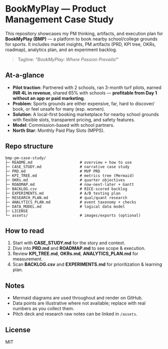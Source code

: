 # BookMyPlay — Product Management Case Study

This repository showcases my PM thinking, artifacts, and execution plan for **BookMyPlay (BMP)** — a platform to book nearby school/college grounds for sports. It includes market insights, PM artifacts (PRD, KPI tree, OKRs, roadmap), analytics plan, and an experiment backlog.

> Tagline: *"BookMyPlay: Where Passion Prevails!"*

## At-a-glance
- **Pilot traction**: Partnered with 2 schools, ran 3-month turf pilots, earned **INR 4L in revenue**, shared 65% with schools — **profitable from Day 1 without an app or paid marketing**.
- **Problem**: Sports grounds are either expensive, far, hard to discover/ book, or feel unsafe for many (esp. women).
- **Solution**: A local-first booking marketplace for nearby school grounds with flexible slots, transparent pricing, and safety features.
- **Model**: Commission-based with school partners.
- **North Star**: Monthly Paid Play Slots (MPPS).

## Repo structure
```
bmp-pm-case-study/
├─ README.md                     # overview + how to use
├─ CASE_STUDY.md                 # narrative case study
├─ PRD.md                        # MVP PRD
├─ KPI_TREE.md                   # metrics tree (Mermaid)
├─ OKRs.md                       # quarter objectives
├─ ROADMAP.md                    # now-next-later + Gantt
├─ BACKLOG.csv                   # RICE-scored backlog
├─ EXPERIMENTS.md                # A/B testing plan
├─ RESEARCH_PLAN.md              # qual/quant research
├─ ANALYTICS_PLAN.md             # event taxonomy + checks
├─ DATA_MODEL.md                 # logical data model
├─ LICENSE
└─ assets/                       # images/exports (optional)
```

## How to read
1. Start with **CASE_STUDY.md** for the story and context.
2. Dive into **PRD.md** and **ROADMAP.md** to see scope & execution.
3. Review **KPI_TREE.md**, **OKRs.md**, **ANALYTICS_PLAN.md** for measurement.
4. Scan **BACKLOG.csv** and **EXPERIMENTS.md** for prioritization & learning plan.

## Notes
- Mermaid diagrams are used throughout and render on GitHub.
- Data points are illustrative where not available; replace with real numbers as you collect them.
- Pitch deck and research raw notes can be linked in `/assets`.

## License
MIT
